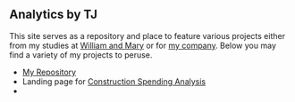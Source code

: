 ---
---
## Analytics by TJ

This site serves as a repository and place to feature various projects either from my studies at [William and Mary](https://online.mason.wm.edu/msba) or for [my company](https://www.cavaliercps.com/). Below you may find a variety of my projects to peruse.
- [My Repository](https://github.com/tjcahill01) 
- Landing page for [Construction Spending Analysis](/ConstructionGraph/)
- 


<br />
<br />
<br />
<br />
<br />
<br />
<br />
<br />

